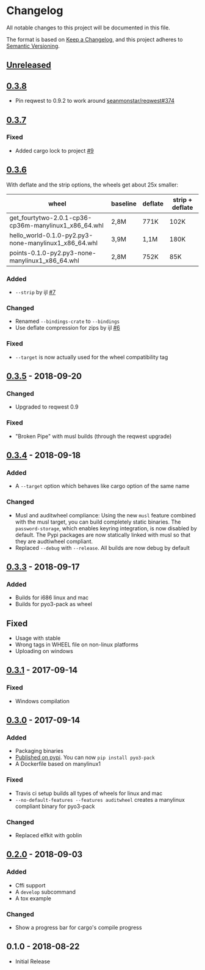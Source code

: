 
# Changelog
All notable changes to this project will be documented in this file.

The format is based on [Keep a Changelog](https://keepachangelog.com/en/1.0.0/),
and this project adheres to [Semantic Versioning](https://semver.org/spec/v2.0.0.html).

## [Unreleased]

## [0.3.8]

 * Pin reqwest to 0.9.2 to work around [seanmonstar/reqwest#374](https://github.com/seanmonstar/reqwest/issues/374)

## [0.3.7]

### Fixed

 * Added cargo lock to project [#9](https://github.com/PyO3/pyo3-pack/issues/9)

## [0.3.6]

With deflate and the strip options, the wheels get about 25x smaller:

wheel | baseline | deflate | strip + deflate
-|-|-|-
get_fourtytwo-2.0.1-cp36-cp36m-manylinux1_x86_64.whl | 2,8M | 771K | 102K
hello_world-0.1.0-py2.py3-none-manylinux1_x86_64.whl | 3,9M | 1,1M | 180K
points-0.1.0-py2.py3-none-manylinux1_x86_64.whl | 2,8M | 752K | 85K

### Added

 * `--strip` by ijl [#7](https://github.com/PyO3/pyo3-pack/pull/7)

### Changed

 * Renamed `--bindings-crate` to `--bindings`
 * Use deflate compression for zips by ijl [#6](https://github.com/PyO3/pyo3-pack/pull/6)

### Fixed

 * `--target` is now actually used for the wheel compatibility tag

## [0.3.5] - 2018-09-20

### Changed

 * Upgraded to reqwest 0.9

### Fixed

 * "Broken Pipe" with musl builds (through the reqwest upgrade)

## [0.3.4] - 2018-09-18

### Added

 * A `--target` option which behaves like cargo option of the same name

### Changed

 * Musl and auditwheel compliance: Using the new `musl` feature combined with the musl target, you can build completely static binaries. The `password-storage`, which enables keyring integration, is now disabled by default. The Pypi packages are now statically linked with musl so that they are audtiwheel compliant.
 * Replaced `--debug` with `--release`. All builds are now debug by default

## [0.3.3] - 2018-09-17

### Added

 * Builds for i686 linux and mac
 * Builds for pyo3-pack as wheel
 
## Fixed
 
 * Usage with stable
 * Wrong tags in WHEEL file on non-linux platforms
 * Uploading on windows

## [0.3.1] - 2017-09-14

### Fixed

 * Windows compilation
 
## [0.3.0] - 2017-09-14

### Added

 * Packaging binaries
 * [Published on pypi](https://pypi.org/project/pyo3-pack/). You can now `pip install pyo3-pack`
 * A Dockerfile based on manylinux1

### Fixed

 * Travis ci setup builds all types of wheels for linux and mac
 * `--no-default-features --features auditwheel` creates a manylinux compliant binary for pyo3-pack

### Changed

 * Replaced elfkit with goblin

## [0.2.0] - 2018-09-03

### Added

 * Cffi support
 * A `develop` subcommand
 * A tox example

### Changed

 * Show a progress bar for cargo's compile progress

## 0.1.0 - 2018-08-22

 * Initial Release

[Unreleased]: https://github.com/pyo3/pyo3-pack/compare/v0.3.7...HEAD
[0.3.8]: https://github.com/pyo3/pyo3-pack/compare/v0.3.7...v0.3.8
[0.3.7]: https://github.com/pyo3/pyo3-pack/compare/v0.3.6...v0.3.7
[0.3.6]: https://github.com/pyo3/pyo3-pack/compare/v0.3.5...v0.3.5
[0.3.5]: https://github.com/pyo3/pyo3-pack/compare/v0.3.4...v0.3.5
[0.3.4]: https://github.com/pyo3/pyo3-pack/compare/v0.3.3...v0.3.4
[0.3.3]: https://github.com/pyo3/pyo3-pack/compare/v0.3.1...v0.3.3
[0.3.1]: https://github.com/pyo3/pyo3-pack/compare/v0.3.0...v0.3.1
[0.3.0]: https://github.com/pyo3/pyo3-pack/compare/v0.2.0...v0.3.0
[0.2.0]: https://github.com/pyo3/pyo3-pack/compare/v0.1.0...v0.2.0


